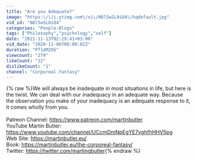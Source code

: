 ```yaml
---
title: "Are you Adequate?"
image: "https:\/\/i.ytimg.com\/vi\/N8l5wSL0iO4\/hqdefault.jpg"
vid_id: "N8l5wSL0iO4"
categories: "People-Blogs"
tags: ["Philosophy","psychology","self"]
date: "2021-11-13T02:29:41+03:00"
vid_date: "2020-11-06T00:00:02Z"
duration: "PT14M29S"
viewcount: "279"
likeCount: "22"
dislikeCount: "1"
channel: "Corporeal Fantasy"
---
```

{% raw %}We will always be inadequate in most situations in life, but here is the twist. We can deal with our inadequacy in an adequate way. Because the observation you make of your inadequacy is an adequate response to it, it comes wholly from you.<br /><br />Patreon Channel: <a rel="nofollow" target="blank" href="https://www.patreon.com/martinbutler">https://www.patreon.com/martinbutler</a> <br />YouTube Martin Butler: <a rel="nofollow" target="blank" href="https://www.youtube.com/channel/UCcmDmNpEgYE7vghfhHHV5pg">https://www.youtube.com/channel/UCcmDmNpEgYE7vghfhHHV5pg</a> <br />Web Site: <a rel="nofollow" target="blank" href="https://martinbutler.eu/">https://martinbutler.eu/</a><br />Book: <a rel="nofollow" target="blank" href="https://martinbutler.eu/the-corporeal-fantasy/">https://martinbutler.eu/the-corporeal-fantasy/</a><br />Twitter: <a rel="nofollow" target="blank" href="https://twitter.com/martingbutler">https://twitter.com/martingbutler</a>{% endraw %}
